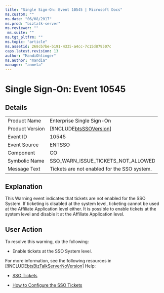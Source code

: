 ```yaml
---
title: "Single Sign-On: Event 10545 | Microsoft Docs"
ms.custom: ""
ms.date: "06/08/2017"
ms.prod: "biztalk-server"
ms.reviewer: ""
 ms.suite: ""
ms.tgt_pltfrm: ""
ms.topic: "article"
ms.assetid: 268cb7be-b191-4335-a4cc-7c15d879507c
caps.latest.revision: 13
author: "MandiOhlinger"
ms.author: "mandia"
manager: "anneta"
---
```

# Single Sign-On: Event 10545
## Details  
  
|||  
|-|-|  
|Product Name|Enterprise Single Sign-On|  
|Product Version|[!INCLUDE[btsSSOVersion](../includes/btsssoversion-md.md)]|  
|Event ID|10545|  
|Event Source|ENTSSO|  
|Component|CO|  
|Symbolic Name|SSO_WARN_ISSUE_TICKETS_NOT_ALLOWED|  
|Message Text|Tickets are not enabled for the SSO system.|  
  
## Explanation  
 This Warning event indicates that tickets are not enabled for the SSO System. If ticketing is disabled at the system level, ticketing cannot be used at the Affiliate Application level either. It is possible to enable tickets at the system level and disable it at the Affiliate Application level.  
  
## User Action  
 To resolve this warning, do the following:  
  
-   Enable tickets at the SSO System level.  
  
 For more information, see the following resources in [!INCLUDE[btsBizTalkServerNoVersion](../includes/btsbiztalkservernoversion-md.md)] Help:  
  
-   [SSO Tickets](../core/sso-tickets.md)  
  
-   [How to Configure the SSO Tickets](../core/how-to-configure-the-sso-tickets.md)
